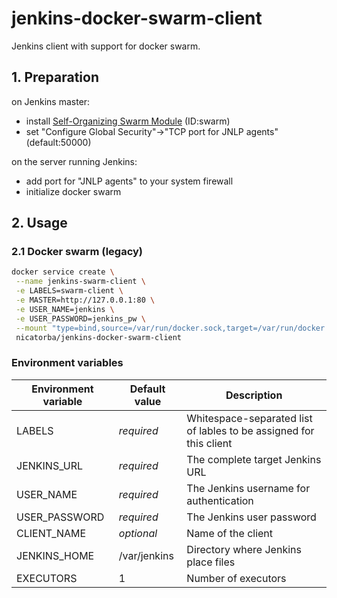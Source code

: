 # jenkins-docker-swarm-client

Jenkins client with support for docker swarm.

## 1. Preparation

on Jenkins master:

* install [Self-Organizing Swarm Module](https://plugins.jenkins.io/swarm) (ID:swarm)
* set "Configure Global Security"->"TCP port for JNLP agents" (default:50000)

on the server running Jenkins:

* add port for "JNLP agents" to your system firewall
* initialize docker swarm

## 2. Usage

### 2.1 Docker swarm (legacy)

```bash
docker service create \
 --name jenkins-swarm-client \
 -e LABELS=swarm-client \
 -e MASTER=http://127.0.0.1:80 \
 -e USER_NAME=jenkins \
 -e USER_PASSWORD=jenkins_pw \
 --mount "type=bind,source=/var/run/docker.sock,target=/var/run/docker.sock" \
 nicatorba/jenkins-docker-swarm-client
```

### Environment variables

| Environment variable | Default value | Description |
| -------------------- | ------------- | ----------- |
| LABELS | *required* | Whitespace-separated list of lables to be assigned for this client |
| JENKINS_URL | *required* | The complete target Jenkins URL |
| USER_NAME | *required* | The Jenkins username for authentication |
| USER_PASSWORD | *required* | The Jenkins user password |
| CLIENT_NAME | *optional* | Name of the client |
| JENKINS_HOME | /var/jenkins | Directory where Jenkins place files |
| EXECUTORS | 1 | Number of executors |
